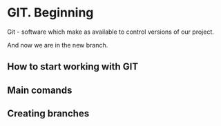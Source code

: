 # GIT. Beginning

Git - software which make as available to control versions of our project.

And now we are in the new branch.

## How to start working with GIT

## Main comands 

## Creating branches 